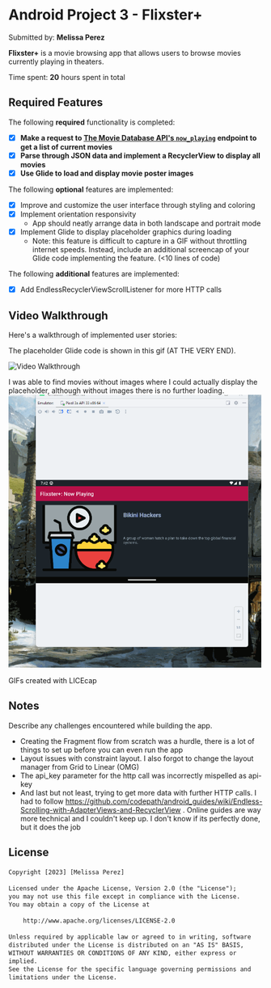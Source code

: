 # Android Project 3 - Flixster+

Submitted by: **Melissa Perez**

**Flixster+** is a movie browsing app that allows users to browse movies currently playing in theaters.

Time spent: **20** hours spent in total

## Required Features

The following **required** functionality is completed:

- [x] **Make a request to [The Movie Database API's `now_playing`](https://developers.themoviedb.org/3/movies/get-now-playing) endpoint to get a list of current movies**
- [x] **Parse through JSON data and implement a RecyclerView to display all movies**
- [x] **Use Glide to load and display movie poster images**

The following **optional** features are implemented:

- [x] Improve and customize the user interface through styling and coloring
- [x] Implement orientation responsivity
  - App should neatly arrange data in both landscape and portrait mode
- [x] Implement Glide to display placeholder graphics during loading
  - Note: this feature is difficult to capture in a GIF without throttling internet speeds.  Instead, include an additional screencap of your Glide code implementing the feature.  (<10 lines of code)

The following **additional** features are implemented:

- [x] Add EndlessRecyclerViewScrollListener for more HTTP calls 

## Video Walkthrough

Here's a walkthrough of implemented user stories:

The placeholder Glide code is shown in this gif (AT THE VERY END).

<img src='flixsterplus.gif' title='Video Walkthrough' width='500' alt='Video Walkthrough' />

I was able to find movies without images where I could actually display the placeholder, although without images there is no further loading.
<img src='flixsterplus2.gif' title='Video Walkthrough' width='500' alt='Video Walkthrough' />


GIFs created with LICEcap  

## Notes

Describe any challenges encountered while building the app.

- Creating the Fragment flow from scratch was a hurdle, there is a lot of things to set up before you can even run the app
- Layout issues with constraint layout. I also forgot to change the layout manager from Grid to Linear (OMG)
- The api_key parameter for the http call was incorrectly mispelled as api-key
- And last but not least, trying to get more data with further HTTP calls. I had to follow https://github.com/codepath/android_guides/wiki/Endless-Scrolling-with-AdapterViews-and-RecyclerView . Online guides are way more technical and I couldn't keep up. I don't know if its perfectly done, but it does the job

## License

    Copyright [2023] [Melissa Perez]

    Licensed under the Apache License, Version 2.0 (the "License");
    you may not use this file except in compliance with the License.
    You may obtain a copy of the License at

        http://www.apache.org/licenses/LICENSE-2.0

    Unless required by applicable law or agreed to in writing, software
    distributed under the License is distributed on an "AS IS" BASIS,
    WITHOUT WARRANTIES OR CONDITIONS OF ANY KIND, either express or implied.
    See the License for the specific language governing permissions and
    limitations under the License.
